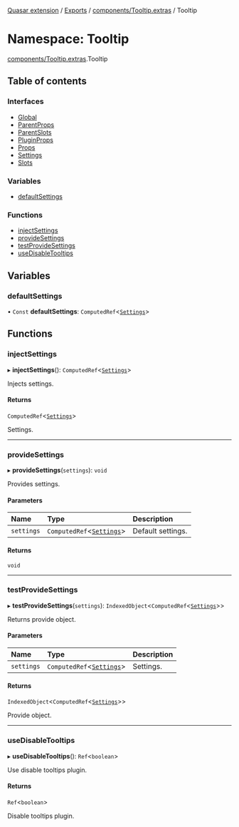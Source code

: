 [Quasar extension](../index.md) / [Exports](../modules.md) / [components/Tooltip.extras](components_Tooltip_extras.md) / Tooltip

# Namespace: Tooltip

[components/Tooltip.extras](components_Tooltip_extras.md).Tooltip

## Table of contents

### Interfaces

- [Global](../interfaces/components_Tooltip_extras.Tooltip.Global.md)
- [ParentProps](../interfaces/components_Tooltip_extras.Tooltip.ParentProps.md)
- [ParentSlots](../interfaces/components_Tooltip_extras.Tooltip.ParentSlots.md)
- [PluginProps](../interfaces/components_Tooltip_extras.Tooltip.PluginProps.md)
- [Props](../interfaces/components_Tooltip_extras.Tooltip.Props.md)
- [Settings](../interfaces/components_Tooltip_extras.Tooltip.Settings.md)
- [Slots](../interfaces/components_Tooltip_extras.Tooltip.Slots.md)

### Variables

- [defaultSettings](components_Tooltip_extras.Tooltip.md#defaultsettings)

### Functions

- [injectSettings](components_Tooltip_extras.Tooltip.md#injectsettings)
- [provideSettings](components_Tooltip_extras.Tooltip.md#providesettings)
- [testProvideSettings](components_Tooltip_extras.Tooltip.md#testprovidesettings)
- [useDisableTooltips](components_Tooltip_extras.Tooltip.md#usedisabletooltips)

## Variables

### defaultSettings

• `Const` **defaultSettings**: `ComputedRef`<[`Settings`](../interfaces/components_Tooltip_extras.Tooltip.Settings.md)\>

## Functions

### injectSettings

▸ **injectSettings**(): `ComputedRef`<[`Settings`](../interfaces/components_Tooltip_extras.Tooltip.Settings.md)\>

Injects settings.

#### Returns

`ComputedRef`<[`Settings`](../interfaces/components_Tooltip_extras.Tooltip.Settings.md)\>

Settings.

___

### provideSettings

▸ **provideSettings**(`settings`): `void`

Provides settings.

#### Parameters

| Name | Type | Description |
| :------ | :------ | :------ |
| `settings` | `ComputedRef`<[`Settings`](../interfaces/components_Tooltip_extras.Tooltip.Settings.md)\> | Default settings. |

#### Returns

`void`

___

### testProvideSettings

▸ **testProvideSettings**(`settings`): `IndexedObject`<`ComputedRef`<[`Settings`](../interfaces/components_Tooltip_extras.Tooltip.Settings.md)\>\>

Returns provide object.

#### Parameters

| Name | Type | Description |
| :------ | :------ | :------ |
| `settings` | `ComputedRef`<[`Settings`](../interfaces/components_Tooltip_extras.Tooltip.Settings.md)\> | Settings. |

#### Returns

`IndexedObject`<`ComputedRef`<[`Settings`](../interfaces/components_Tooltip_extras.Tooltip.Settings.md)\>\>

Provide object.

___

### useDisableTooltips

▸ **useDisableTooltips**(): `Ref`<`boolean`\>

Use disable tooltips plugin.

#### Returns

`Ref`<`boolean`\>

Disable tooltips plugin.
